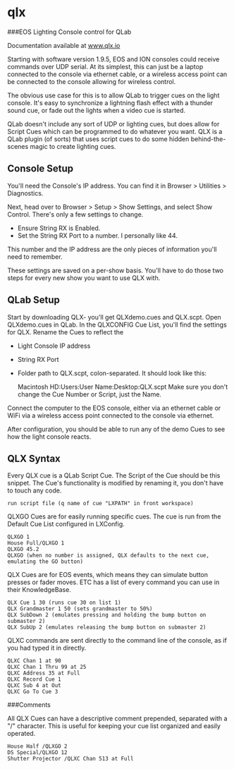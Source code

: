 qlx
===

###EOS Lighting Console control for QLab

Documentation available at www.qlx.io

Starting with software version 1.9.5, EOS and ION consoles could receive commands over UDP serial. At its simplest, this can just be a laptop connected to the console via ethernet cable, or a wireless access point can be connected to the console allowing for wireless control.

The obvious use case for this is to allow QLab to trigger cues on the light console. It's easy to synchronize a lightning flash effect with a thunder sound cue, or fade out the lights when a video cue is started.

QLab doesn't include any sort of UDP or lighting cues, but does allow for Script Cues which can be programmed to do whatever you want. QLX is a QLab plugin (of sorts) that uses script cues to do some hidden behind-the-scenes magic to create lighting cues.


Console Setup
---

You'll need the Console's IP address. You can find it in Browser > Utilities > Diagnostics.

Next, head over to Browser > Setup > Show Settings, and select Show Control. There's only a few settings to change.

- Ensure String RX is Enabled.
- Set the String RX Port to a number. I personally like 44.

This number and the IP address are the only pieces of information you'll need to remember.

These settings are saved on a per-show basis. You'll have to do those two steps for every new show you want to use QLX with.

QLab Setup
---

Start by downloading QLX- you'll get QLXdemo.cues and QLX.scpt. Open QLXdemo.cues in QLab. In the QLXCONFIG Cue List, you'll find the settings for QLX. Rename the Cues to reflect the

- Light Console IP address
- String RX Port
- Folder path to QLX.scpt, colon-separated. It should look like this:


    Macintosh HD:Users:User Name:Desktop:QLX.scpt
Make sure you don't change the Cue Number or Script, just the Name.

Connect the computer to the EOS console, either via an ethernet cable or WiFi via a wireless access point connected to the console via ethernet.

After configuration, you should be able to run any of the demo Cues to see how the light console reacts.

QLX Syntax
---

Every QLX cue is a QLab Script Cue. The Script of the Cue should be this snippet. The Cue's functionality is modified by renaming it, you don't have to touch any code.

    run script file (q name of cue "LXPATH" in front workspace)

QLXGO Cues are for easily running specific cues. The cue is run from the Default Cue List configured in LXConfig.

    QLXGO 1
    House Full/QLXGO 1
    QLXGO 45.2
    QLXGO (when no number is assigned, QLX defaults to the next cue, emulating the GO button)
    
QLX Cues are for EOS events, which means they can simulate button presses or fader moves. ETC has a list of every command you can use in their KnowledgeBase.

    QLX Cue 1 30 (runs cue 30 on list 1)
    QLX Grandmaster 1 50 (sets grandmaster to 50%)
    QLX SubDown 2 (emulates pressing and holding the bump button on submaster 2)
    QLX SubUp 2 (emulates releasing the bump button on submaster 2)
    
QLXC commands are sent directly to the command line of the console, as if you had typed it in directly.

    QLXC Chan 1 at 90
    QLXC Chan 1 Thru 99 at 25
    QLXC Address 35 at Full
    QLXC Record Cue 1
    QLXC Sub 4 at Out
    QLXC Go To Cue 3

###Comments

All QLX Cues can have a descriptive comment prepended, separated with a "/" character. This is useful for keeping your cue list organized and easily operated.

    House Half /QLXGO 2
    DS Special/QLXGO 12
    Shutter Projector /QLXC Chan 513 at Full
